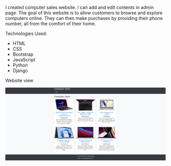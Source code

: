 I created computer sales website. I can add and edit contents in admin page.
The goal of this website is to allow customers to browse and explore computers online. They can then make purchases by providing their phone number, all from the comfort of their home.

Technologies Used:
- HTML
- CSS
- Bootstrap
- JavaScript
- Python
- Django

Website view

![image](../computer_sale/images/view_of_computer_sale.png)
